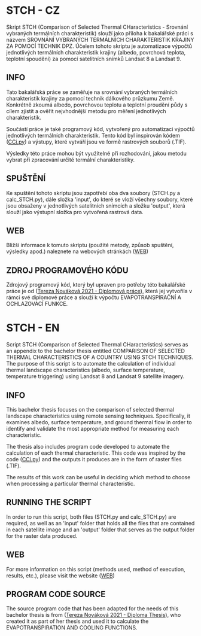 # STCH - CZ
Skript STCH (Comparison of Selected Thermal CHaracteristics - Srovnání vybraných termálních charakteristik) 
slouží jako příloha k bakalářské práci s názvem SROVNÁNÍ VYBRANÝCH TERMÁLNÍCH CHARAKTERISTIK KRAJINY ZA POMOCÍ TECHNIK DPZ.
Účelem tohoto skriptu je automatizace výpočtů jednotlivých termálních charakteristik krajiny (albedo, povrchová teplota, teplotní spoudění) za pomocí satelitních snímků Landsat 8 a Landsat 9.


## INFO
Tato bakalářská práce se zaměřuje na srovnání vybraných termálních charakteristik krajiny za pomocí technik dálkového průzkumu Země. 
Konkrétně zkoumá albedo, povrchovou teplotu a teplotní proudění půdy s cílem zjistit a ověřit nejvhodnější metodu pro měření jednotlivých charakteristik. 

Součástí práce je také programový kód, vytvořený pro automatizaci výpočtů jednotlivých termálních charakteristik. Tento kód byl inspirován kódem ([CCi.py](https://github.com/terezano/)) a výstupy, které vytváří jsou ve formě rastrových souborů (.TIF).

Výsledky této práce mohou být využitelné při rozhodování, jakou metodu vybrat při zpracování určité termální charakteristiky.


## SPUŠTĚNÍ
Ke spuštění tohoto skriptu jsou zapotřebí oba dva soubory (STCH.py a calc_STCH.py), dále složka 'input', do které se vloží všechny soubory, které jsou obsaženy v jednotlivých satelitních snímcích a složku 'output', která slouží jako výstupní složka pro vytvořená rastrová data.


## WEB
Bližší informace k tomuto skriptu (použité metody, způsob spuštění, výsledky apod.) naleznete na webových stránkách ([WEB](https://geoinformatics.upol.cz/dprace/bakalarske/stuchly24/))


## ZDROJ PROGRAMOVÉHO KÓDU
Zdrojový programový kód, který byl upraven pro potřeby této bakalářské práce je od ([Tereza Nováková 2021 - Diplomová práce](https://www.geoinformatics.upol.cz/dprace/magisterske/novakova21/zaver.html)),
která jej vytvořila v rámci své diplomové práce a slouží k výpočtu EVAPOTRANSPIRAČNÍ A OCHLAZOVACÍ FUNKCE.


# STCH - EN
Script STCH (Comparison of Selected Thermal CHaracteristics) serves as an appendix to the bachelor thesis entitled COMPARISON OF SELECTED THERMAL CHARACTERISTICS OF A COUNTRY USING STCH TECHNIQUES.
The purpose of this script is to automate the calculation of individual thermal landscape characteristics (albedo, surface temperature, temperature triggering) using Landsat 8 and Landsat 9 satellite imagery.


## INFO
This bachelor thesis focuses on the comparison of selected thermal landscape characteristics using remote sensing techniques. 
Specifically, it examines albedo, surface temperature, and ground thermal flow in order to identify and validate the most appropriate method for measuring each characteristic. 

The thesis also includes program code developed to automate the calculation of each thermal characteristic. This code was inspired by the code ([CCi.py](https://github.com/terezano/)) and the outputs it produces are in the form of raster files (.TIF).

The results of this work can be useful in deciding which method to choose when processing a particular thermal characteristic.


## RUNNING THE SCRIPT 
In order to run this script, both files (STCH.py and calc_STCH.py) are required, as well as an 'input' folder that holds all the files that are contained in each satellite image and an 'output' folder that serves as the output folder for the raster data produced.


## WEB
For more information on this script (methods used, method of execution, results, etc.), please visit the website ([WEB](https://geoinformatics.upol.cz/dprace/bakalarske/stuchly24/))


## PROGRAM CODE SOURCE
The source program code that has been adapted for the needs of this bachelor thesis is from ([Tereza Nováková 2021 - Diploma Thesis](https://www.geoinformatics.upol.cz/dprace/magisterske/novakova21/zaver.html)), who created it as part of her thesis and used it to calculate the EVAPOTRANSPIRATION AND COOLING FUNCTIONS.
